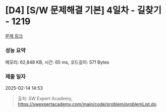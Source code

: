 # [D4] [S/W 문제해결 기본] 4일차 - 길찾기 - 1219 

[문제 링크](https://swexpertacademy.com/main/code/problem/problemDetail.do?contestProbId=AV14geLqABQCFAYD) 

### 성능 요약

메모리: 62,848 KB, 시간: 65 ms, 코드길이: 571 Bytes

### 제출 일자

2025-02-14 14:53



> 출처: SW Expert Academy, https://swexpertacademy.com/main/code/problem/problemList.do